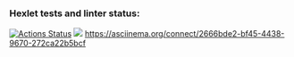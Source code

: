 ### Hexlet tests and linter status:
[![Actions Status](https://github.com/leilanimoone/python-project-49/workflows/hexlet-check/badge.svg)](https://github.com/leilanimoone/python-project-49/actions)
<a href="https://codeclimate.com/github/leilanimoone/python-project-49/maintainability"><img src="https://api.codeclimate.com/v1/badges/8579fdead27eaada1b06/maintainability" /></a>
 https://asciinema.org/connect/2666bde2-bf45-4438-9670-272ca22b5bcf
